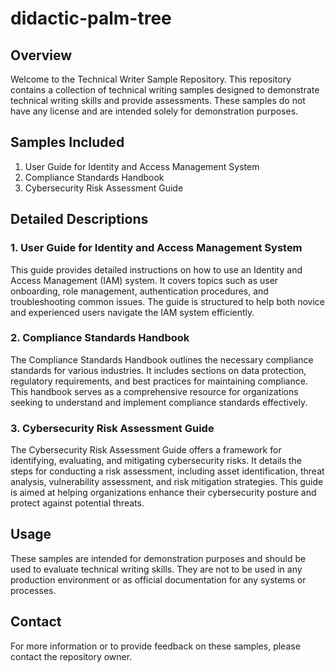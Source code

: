 # didactic-palm-tree
 
## Overview
Welcome to the Technical Writer Sample Repository. This repository contains a collection of technical writing samples designed to demonstrate technical writing skills and provide assessments. These samples do not have any license and are intended solely for demonstration purposes.

## Samples Included
 1. User Guide for Identity and Access Management System
 2. Compliance Standards Handbook
 3. Cybersecurity Risk Assessment Guide

## Detailed Descriptions
### 1. User Guide for Identity and Access Management System
This guide provides detailed instructions on how to use an Identity and Access Management (IAM) system. It covers topics such as user onboarding, role management, authentication procedures, and troubleshooting common issues. The guide is structured to help both novice and experienced users navigate the IAM system efficiently.

### 2. Compliance Standards Handbook
The Compliance Standards Handbook outlines the necessary compliance standards for various industries. It includes sections on data protection, regulatory requirements, and best practices for maintaining compliance. This handbook serves as a comprehensive resource for organizations seeking to understand and implement compliance standards effectively.

### 3. Cybersecurity Risk Assessment Guide
The Cybersecurity Risk Assessment Guide offers a framework for identifying, evaluating, and mitigating cybersecurity risks. It details the steps for conducting a risk assessment, including asset identification, threat analysis, vulnerability assessment, and risk mitigation strategies. This guide is aimed at helping organizations enhance their cybersecurity posture and protect against potential threats.

## Usage
These samples are intended for demonstration purposes and should be used to evaluate technical writing skills. They are not to be used in any production environment or as official documentation for any systems or processes.

## Contact
For more information or to provide feedback on these samples, please contact the repository owner.
